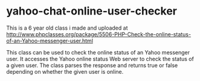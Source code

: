 # yahoo-chat-online-user-checker

This is a 6 year old class i made and uploaded at 
http://www.phpclasses.org/package/5506-PHP-Check-the-online-status-of-an-Yahoo-messenger-user.html

This class can be used to check the online status of an Yahoo messenger user.  It accesses the Yahoo online status Web server to check the status of a given user.  The class parses the response and returns true or false depending on whether the given user is online.
